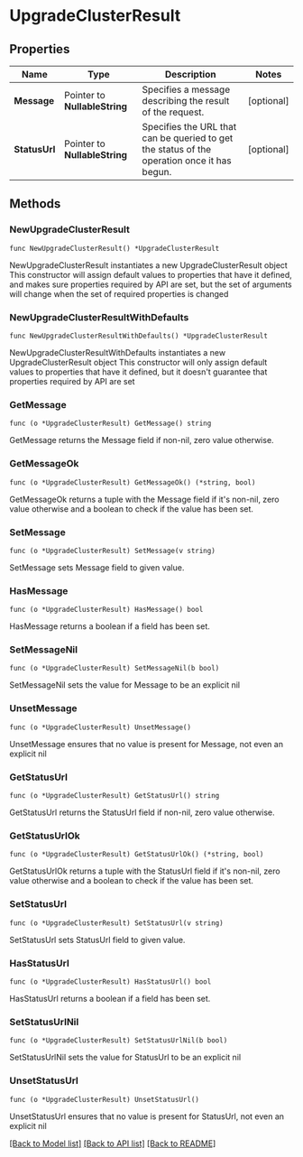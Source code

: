 # UpgradeClusterResult

## Properties

Name | Type | Description | Notes
------------ | ------------- | ------------- | -------------
**Message** | Pointer to **NullableString** | Specifies a message describing the result of the request. | [optional] 
**StatusUrl** | Pointer to **NullableString** | Specifies the URL that can be queried to get the status of the operation once it has begun. | [optional] 

## Methods

### NewUpgradeClusterResult

`func NewUpgradeClusterResult() *UpgradeClusterResult`

NewUpgradeClusterResult instantiates a new UpgradeClusterResult object
This constructor will assign default values to properties that have it defined,
and makes sure properties required by API are set, but the set of arguments
will change when the set of required properties is changed

### NewUpgradeClusterResultWithDefaults

`func NewUpgradeClusterResultWithDefaults() *UpgradeClusterResult`

NewUpgradeClusterResultWithDefaults instantiates a new UpgradeClusterResult object
This constructor will only assign default values to properties that have it defined,
but it doesn't guarantee that properties required by API are set

### GetMessage

`func (o *UpgradeClusterResult) GetMessage() string`

GetMessage returns the Message field if non-nil, zero value otherwise.

### GetMessageOk

`func (o *UpgradeClusterResult) GetMessageOk() (*string, bool)`

GetMessageOk returns a tuple with the Message field if it's non-nil, zero value otherwise
and a boolean to check if the value has been set.

### SetMessage

`func (o *UpgradeClusterResult) SetMessage(v string)`

SetMessage sets Message field to given value.

### HasMessage

`func (o *UpgradeClusterResult) HasMessage() bool`

HasMessage returns a boolean if a field has been set.

### SetMessageNil

`func (o *UpgradeClusterResult) SetMessageNil(b bool)`

 SetMessageNil sets the value for Message to be an explicit nil

### UnsetMessage
`func (o *UpgradeClusterResult) UnsetMessage()`

UnsetMessage ensures that no value is present for Message, not even an explicit nil
### GetStatusUrl

`func (o *UpgradeClusterResult) GetStatusUrl() string`

GetStatusUrl returns the StatusUrl field if non-nil, zero value otherwise.

### GetStatusUrlOk

`func (o *UpgradeClusterResult) GetStatusUrlOk() (*string, bool)`

GetStatusUrlOk returns a tuple with the StatusUrl field if it's non-nil, zero value otherwise
and a boolean to check if the value has been set.

### SetStatusUrl

`func (o *UpgradeClusterResult) SetStatusUrl(v string)`

SetStatusUrl sets StatusUrl field to given value.

### HasStatusUrl

`func (o *UpgradeClusterResult) HasStatusUrl() bool`

HasStatusUrl returns a boolean if a field has been set.

### SetStatusUrlNil

`func (o *UpgradeClusterResult) SetStatusUrlNil(b bool)`

 SetStatusUrlNil sets the value for StatusUrl to be an explicit nil

### UnsetStatusUrl
`func (o *UpgradeClusterResult) UnsetStatusUrl()`

UnsetStatusUrl ensures that no value is present for StatusUrl, not even an explicit nil

[[Back to Model list]](../README.md#documentation-for-models) [[Back to API list]](../README.md#documentation-for-api-endpoints) [[Back to README]](../README.md)


